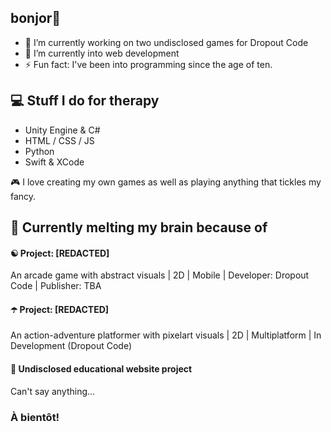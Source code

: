 ## bonjor👋

- 🔭 I’m currently working on two undisclosed games for Dropout Code
- 🌱 I’m currently into web development 
- ⚡ Fun fact: I've been into programming since the age of ten.

## 💻 Stuff I do for therapy
- Unity Engine & C#
- HTML / CSS / JS
- Python
- Swift & XCode

🎮 I love creating my own games as well as playing anything that tickles my fancy.

## 🧠 Currently melting my brain because of
#### ☯️ Project: [REDACTED]
An arcade game with abstract visuals | 2D | Mobile | Developer: Dropout Code | Publisher: TBA

#### ☂️ Project: [REDACTED]
An action-adventure platformer with pixelart visuals | 2D | Multiplatform | In Development (Dropout Code)

#### 👀 Undisclosed educational website project
Can't say anything...

### À bientôt!
